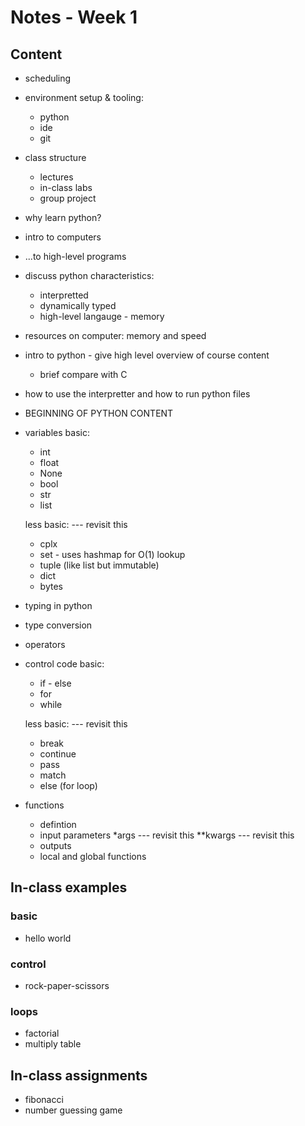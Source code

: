 # Notes - Week 1 

## Content

* scheduling

* environment setup & tooling: 
    * python
    * ide
    * git

* class structure
    * lectures
    * in-class labs
    * group project

* why learn python? 

* intro to computers

* ...to high-level programs

* discuss python characteristics: 
    * interpretted
    * dynamically typed
    * high-level langauge - memory

* resources on computer: memory and speed


* intro to python - give high level overview of course content
    * brief compare with C
* how to use the interpretter and how to run python files

* BEGINNING OF PYTHON CONTENT

* variables
    basic: 
    * int 
    * float
    * None
    * bool 
    * str 
    * list

    less basic:         --- revisit this 
    * cplx
    * set - uses hashmap for O(1) lookup
    * tuple (like list but immutable)
    * dict 
    * bytes

* typing in python
* type conversion

* operators

* control code 
    basic: 
    * if - else
    * for 
    * while 

    less basic:         --- revisit this
    * break
    * continue
    * pass
    * match 
    * else (for loop)

* functions
    * defintion 
    * input parameters 
        *args           --- revisit this 
        **kwargs        --- revisit this
    * outputs
    * local and global functions


## In-class examples

### basic 
* hello world

### control
* rock-paper-scissors

### loops
* factorial
* multiply table


## In-class assignments 

* fibonacci
* number guessing game
